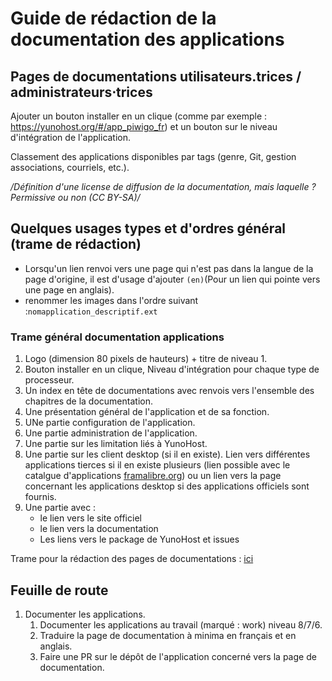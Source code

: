 # Guide de rédaction de la documentation des applications

## Pages de documentations utilisateurs.trices / administrateurs⋅trices

Ajouter un bouton installer en un clique (comme par exemple : https://yunohost.org/#/app_piwigo_fr) et un bouton sur le niveau d'intégration de l'application.


Classement des applications disponibles par tags (genre, Git, gestion associations, courriels, etc.).

*/Définition d'une license de diffusion de la documentation, mais laquelle ? Permissive ou non (CC BY-SA)/*

## Quelques usages types et d'ordres général (trame de rédaction)

 + Lorsqu'un lien renvoi vers une page qui n'est pas dans la langue de la page d'origine, il est d'usage d'ajouter `(en)`(Pour un lien qui pointe vers une page en anglais).
 + renommer les images dans l'ordre suivant :`nomapplication_descriptif.ext`

### Trame général documentation applications

 1. Logo (dimension 80 pixels de hauteurs) + titre de niveau 1.
 1. Bouton installer en un clique, Niveau d'intégration pour chaque type de processeur.
 1. Un index en tête de documentations avec renvois vers l'ensemble des chapitres de la documentation.
 1. Une présentation général de l'application et de sa fonction.
 2. UNe partie configuration de l'application.
 1. Une partie administration de l'application.
 1. Une partie sur les limitation liés à YunoHost.
 1. Une partie sur les client desktop (si il en existe). Lien vers différentes applications tierces si il en existe plusieurs (lien possible avec le catalgue d'applications [framalibre.org](https://framalibre.org))  ou un lien vers la page concernant les applications desktop si des applications officiels sont fournis.
 1. Une partie avec :
    - le lien vers le site officiel
    - le lien vers la documentation
    - Les liens vers le package de YunoHost et issues

Trame pour la rédaction des pages de documentations : [ici](/app_writing_guide)

## Feuille de route

1. Documenter les applications.
   1. Documenter les applications au travail (marqué : work) niveau 8/7/6.
   1. Traduire la page de documentation à minima en français et en anglais.
   1. Faire une PR sur le dépôt de l'application concerné vers la page de documentation.
